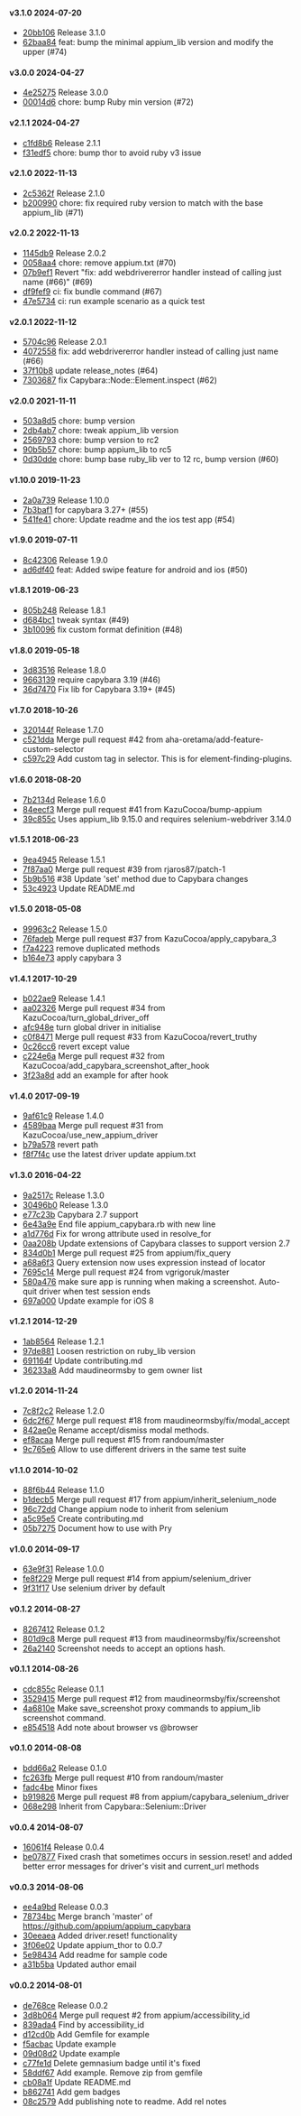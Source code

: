 #### v3.1.0 2024-07-20

- [20bb106](https://github.com/appium/appium_capybara/commit/20bb10687dbfe4ad634699948af0628793009cec) Release 3.1.0
- [62baa84](https://github.com/appium/appium_capybara/commit/62baa848a17a7c92b12a5ac2ba885703dd5b81a7) feat: bump the minimal appium_lib version and modify the upper (#74)


#### v3.0.0 2024-04-27

- [4e25275](https://github.com/appium/appium_capybara/commit/4e25275f35bd934b52daf58e60237fe43577aa3f) Release 3.0.0
- [00014d6](https://github.com/appium/appium_capybara/commit/00014d6c37ec6279f924715371c82d9716fd4598) chore: bump Ruby min version (#72)


#### v2.1.1 2024-04-27

- [c1fd8b6](https://github.com/appium/appium_capybara/commit/c1fd8b637a1cc74838eca0151be0250ba9445043) Release 2.1.1
- [f31edf5](https://github.com/appium/appium_capybara/commit/f31edf540e7117bd24432e6ae0002803d41f5375) chore: bump thor to avoid ruby v3 issue


#### v2.1.0 2022-11-13

- [2c5362f](https://github.com/appium/appium_capybara/commit/2c5362f95bdb71af717d1ffeb89841bfa7775ef2) Release 2.1.0
- [b200990](https://github.com/appium/appium_capybara/commit/b2009905b0901b081a453a31151a1b4929d692f2) chore: fix required ruby version to match with the base appium_lib (#71)


#### v2.0.2 2022-11-13

- [1145db9](https://github.com/appium/appium_capybara/commit/1145db93010c2cfbcf3a14faeb3dfac03a058e4a) Release 2.0.2
- [0058aa4](https://github.com/appium/appium_capybara/commit/0058aa4d4efec6e60d45d32e2963b0a7f6fdeccd) chore: remove appium.txt (#70)
- [07b9ef1](https://github.com/appium/appium_capybara/commit/07b9ef109728efb5d173e3d6b47353eba53306e6) Revert "fix: add webdrivererror handler instead of calling just name (#66)" (#69)
- [df9fef9](https://github.com/appium/appium_capybara/commit/df9fef9cb2bf081f789945120c81f9c554d3dbd5) ci: fix bundle command (#67)
- [47e5734](https://github.com/appium/appium_capybara/commit/47e5734815a8aa9ff715cd60c2fa2d5f61357426) ci: run example scenario as a quick test


#### v2.0.1 2022-11-12

- [5704c96](https://github.com/appium/appium_capybara/commit/5704c968c4f205898020d4496f65e971ac808c11) Release 2.0.1
- [4072558](https://github.com/appium/appium_capybara/commit/4072558be376c69cb4e7b84e21967c0957403a56) fix: add webdrivererror handler instead of calling just name (#66)
- [37f10b8](https://github.com/appium/appium_capybara/commit/37f10b8da484625de9d4c0377dd503eae13e89bd) update release_notes (#64)
- [7303687](https://github.com/appium/appium_capybara/commit/7303687fd93b109f112e1ac4bcd37cdcacb8be30) fix Capybara::Node::Element.inspect (#62)


#### v2.0.0 2021-11-11

- [503a8d5](https://github.com/appium/appium_capybara/commit/503a8d5bfbc058257a4352fb68a841b1c4628f62) chore: bump version
- [2db4ab7](https://github.com/appium/appium_capybara/commit/2db4ab76b1af74cfa9967ec218aac3b627f0f4e2) chore: tweak appium_lib version
- [2569793](https://github.com/appium/appium_capybara/commit/2569793b713eeeb8a677bdd8269c26dd3cb0bc5c) chore: bump version to rc2
- [90b5b57](https://github.com/appium/appium_capybara/commit/90b5b57139ce60c7971b285019a3b26aa5f70547) chore: bump appium_lib to rc5
- [0d30dde](https://github.com/appium/appium_capybara/commit/0d30dde8a8548f7c933270958b5cf3ca5978ba6a) chore: bump base ruby_lib ver to 12 rc, bump version (#60)


#### v1.10.0 2019-11-23

- [2a0a739](https://github.com/appium/appium_capybara/commit/2a0a739685b571ab8d54655f924ed078c45d3bbe) Release 1.10.0
- [7b3baf1](https://github.com/appium/appium_capybara/commit/7b3baf11af0775935812bcfb5a83d18f1d2c7cb6) for capybara 3.27+ (#55)
- [541fe41](https://github.com/appium/appium_capybara/commit/541fe419e0cb96cc8ccb9426c72c4774c4f44a09) chore: Update readme and the ios test app (#54)


#### v1.9.0 2019-07-11

- [8c42306](https://github.com/appium/appium_capybara/commit/8c423067b4347ab64521f298737e76d1164f9929) Release 1.9.0
- [ad6df40](https://github.com/appium/appium_capybara/commit/ad6df40144c372dcac538f8f43054bf521f99695) feat: Added swipe feature for android and ios (#50)


#### v1.8.1 2019-06-23

- [805b248](https://github.com/appium/appium_capybara/commit/805b24839f414c936e408739a871be9df3620fbf) Release 1.8.1
- [d684bc1](https://github.com/appium/appium_capybara/commit/d684bc1ffe5849d31c4895ba5a47be9d4ca50f08) tweak syntax (#49)
- [3b10096](https://github.com/appium/appium_capybara/commit/3b100967193128fa04a4ef5cab0e49c38d44f8e8) fix custom format definition (#48)


#### v1.8.0 2019-05-18

- [3d83516](https://github.com/appium/appium_capybara/commit/3d835164e59b03469a6250a7688c48d290dccfd2) Release 1.8.0
- [9663139](https://github.com/appium/appium_capybara/commit/96631399948c6874c6eef84c1063e823c36c459a) require capybara 3.19 (#46)
- [36d7470](https://github.com/appium/appium_capybara/commit/36d7470efa3e629b1d3df815af73e13618af912e) Fix lib for Capybara 3.19+ (#45)


#### v1.7.0 2018-10-26

- [320144f](https://github.com/appium/appium_capybara/commit/320144fb2a2e8a4f63eb01476430be283a5a4928) Release 1.7.0
- [c521dda](https://github.com/appium/appium_capybara/commit/c521dda41a22a018d517985c388e01446e2c2845) Merge pull request #42 from aha-oretama/add-feature-custom-selector
- [c597c29](https://github.com/appium/appium_capybara/commit/c597c2927c4f739f97018a48dcf0ca62dbd7b691) Add custom tag in selector. This is for element-finding-plugins.


#### v1.6.0 2018-08-20

- [7b2134d](https://github.com/appium/appium_capybara/commit/7b2134d661d8ba1a0f228759c0579921efe0df79) Release 1.6.0
- [84eecf3](https://github.com/appium/appium_capybara/commit/84eecf32a9a249c71e1ad80e7f16924ad84dd238) Merge pull request #41 from KazuCocoa/bump-appium
- [39c855c](https://github.com/appium/appium_capybara/commit/39c855c79de52d3fc3b45415c833a4238f393f0a) Uses appium_lib 9.15.0 and requires selenium-webdriver 3.14.0


#### v1.5.1 2018-06-23

- [9ea4945](https://github.com/appium/appium_capybara/commit/9ea49458af7efa54964c5ac1303c29f50d4d7210) Release 1.5.1
- [7f87aa0](https://github.com/appium/appium_capybara/commit/7f87aa0af5040de7f696c7e40fe69df4dd2a78c0) Merge pull request #39 from rjaros87/patch-1
- [5b9b516](https://github.com/appium/appium_capybara/commit/5b9b516235d20e7f1b0ef19959a24b764956840b) #38 Update 'set' method due to Capybara changes
- [53c4923](https://github.com/appium/appium_capybara/commit/53c49235fb5513ebdc3f60b5f673d4a21f08fb35) Update README.md


#### v1.5.0 2018-05-08

- [99963c2](https://github.com/appium/appium_capybara/commit/99963c23e11081f53e82dabd9336a296f1bd5a0a) Release 1.5.0
- [76fadeb](https://github.com/appium/appium_capybara/commit/76fadeb97c27cd9e33cf9b4548be434c6c07f4a1) Merge pull request #37 from KazuCocoa/apply_capybara_3
- [f7a4223](https://github.com/appium/appium_capybara/commit/f7a422316f899d744a2a834ee4f01adba4cb6338) remove duplicated methods
- [b164e73](https://github.com/appium/appium_capybara/commit/b164e7378bf1fecfb0259efe6a31a0728940b656) apply capybara 3


#### v1.4.1 2017-10-29

- [b022ae9](https://github.com/appium/appium_capybara/commit/b022ae95801cd0764ee26e7883de5c1b8c0f7905) Release 1.4.1
- [aa02326](https://github.com/appium/appium_capybara/commit/aa023262998be02fca83d861f2a8dbfc0069d696) Merge pull request #34 from KazuCocoa/turn_global_driver_off
- [afc948e](https://github.com/appium/appium_capybara/commit/afc948e76e0a9dc6af9b328537a2eb28abf06411) turn global driver in initialise
- [c0f8471](https://github.com/appium/appium_capybara/commit/c0f847146cbcb19f8deae510f00faa053ca54809) Merge pull request #33 from KazuCocoa/revert_truthy
- [0c26cc6](https://github.com/appium/appium_capybara/commit/0c26cc6185b8db1f37cf135ad50deede140aa46d) revert except value
- [c224e6a](https://github.com/appium/appium_capybara/commit/c224e6aa842e3b94f6b205c637898612ec4cbe3c) Merge pull request #32 from KazuCocoa/add_capybara_screenshot_after_hook
- [3f23a8d](https://github.com/appium/appium_capybara/commit/3f23a8d405053d485245c7c4587e7d995580b20f) add an example for after hook


#### v1.4.0 2017-09-19

- [9af61c9](https://github.com/appium/appium_capybara/commit/9af61c934208f3cd08baa91ef46d3d0e95f2b3bb) Release 1.4.0
- [4589baa](https://github.com/appium/appium_capybara/commit/4589baab0e33591868ccae8949630fdf3aea41bb) Merge pull request #31 from KazuCocoa/use_new_appium_driver
- [b79a578](https://github.com/appium/appium_capybara/commit/b79a578b0ff4cafda09bed17889b7353ed5f4441) revert path
- [f8f7f4c](https://github.com/appium/appium_capybara/commit/f8f7f4c848e90bb02afcd7f9ae6eac0c8231c1df) use the latest driver update appium.txt


#### v1.3.0 2016-04-22

- [9a2517c](https://github.com/appium/appium_capybara/commit/9a2517c7797ae1719a4ef91b0db939b11e9af2e5) Release 1.3.0
- [30496b0](https://github.com/appium/appium_capybara/commit/30496b00cdca96a98c87a7987b03f396d42f9584) Release 1.3.0
- [e77c23b](https://github.com/appium/appium_capybara/commit/e77c23b5806e3de20a813edb93a0c386e14c2c68) Capybara 2.7 support
- [6e43a9e](https://github.com/appium/appium_capybara/commit/6e43a9e77e8e7186b45a9a7c9650ab4a5af750e8) End file appium_capybara.rb with new line
- [a1d776d](https://github.com/appium/appium_capybara/commit/a1d776d1b89aff5a0c340f58ec2df062989b70e0) Fix for wrong attribute used in resolve_for
- [0aa208b](https://github.com/appium/appium_capybara/commit/0aa208be11e78d82f3fec4011daec13c71d588fa) Update extensions of Capybara classes to support version 2.7
- [834d0b1](https://github.com/appium/appium_capybara/commit/834d0b1a15b2f447a8ba10ef2f5d93f62a6f29e6) Merge pull request #25 from appium/fix_query
- [a68a6f3](https://github.com/appium/appium_capybara/commit/a68a6f3f0247c056c2475982ab18aba57783e34c) Query extension now uses expression instead of locator
- [7695c14](https://github.com/appium/appium_capybara/commit/7695c141aef4635923317980916ee8b263b47acd) Merge pull request #24 from vgrigoruk/master
- [580a476](https://github.com/appium/appium_capybara/commit/580a4769fc1ce2d631cc2b59598f007e4a3f63d3) make sure app is running when making a screenshot. Auto-quit driver when test session ends
- [697a000](https://github.com/appium/appium_capybara/commit/697a0004930d1d74e19b6b6603b58300845aaa7c) Update example for iOS 8


#### v1.2.1 2014-12-29

- [1ab8564](https://github.com/appium/appium_capybara/commit/1ab856478e7495347dbbd5d2737c9cc55106b3bf) Release 1.2.1
- [97de881](https://github.com/appium/appium_capybara/commit/97de8812b54d84d2a4681672c436f06609080334) Loosen restriction on ruby_lib version
- [691164f](https://github.com/appium/appium_capybara/commit/691164f033e6b952ca1fe2ce131a40c76c03e825) Update contributing.md
- [36233a8](https://github.com/appium/appium_capybara/commit/36233a866dfdac59fab56ea613cce6d766b5718c) Add maudineormsby to gem owner list


#### v1.2.0 2014-11-24

- [7c8f2c2](https://github.com/appium/appium_capybara/commit/7c8f2c238059b715488b482415f58f7021f05012) Release 1.2.0
- [6dc2f67](https://github.com/appium/appium_capybara/commit/6dc2f6767d7781b9db8fd84fb7a7e2b130548faa) Merge pull request #18 from maudineormsby/fix/modal_accept
- [842ae0e](https://github.com/appium/appium_capybara/commit/842ae0e9d6aeba4440c0e995663133da1f450bc4) Rename accept/dismiss modal methods.
- [ef8acaa](https://github.com/appium/appium_capybara/commit/ef8acaa50f70c2edc88d5b7f107769c0151b6aed) Merge pull request #15 from randoum/master
- [9c765e6](https://github.com/appium/appium_capybara/commit/9c765e611fb917f40d4f116aa3414cf603e4c878) Allow to use different drivers in the same test suite


#### v1.1.0 2014-10-02

- [88f6b44](https://github.com/appium/appium_capybara/commit/88f6b441e7e3da381a4d48b852bf5b00b04f6a7e) Release 1.1.0
- [b1decb5](https://github.com/appium/appium_capybara/commit/b1decb5d14a4a26ece6e857fb0a8430e8d4db5a4) Merge pull request #17 from appium/inherit_selenium_node
- [96c72dd](https://github.com/appium/appium_capybara/commit/96c72dd91f23e138be32bcf98bc7e2b9b17a2a6c) Change appium node to inherit from selenium
- [a5c95e5](https://github.com/appium/appium_capybara/commit/a5c95e5b8e238d5305fae11db6a9e9982fcb4e6a) Create contributing.md
- [05b7275](https://github.com/appium/appium_capybara/commit/05b72756d0eadcac195c32221406ed651ac2de0d) Document how to use with Pry


#### v1.0.0 2014-09-17

- [63e9f31](https://github.com/appium/appium_capybara/commit/63e9f319906f2ce7cda0fde8a2fc00363c7d890b) Release 1.0.0
- [fe8f229](https://github.com/appium/appium_capybara/commit/fe8f2291a312db93a46a841ec1f5bc8be5ad8f07) Merge pull request #14 from appium/selenium_driver
- [9f31f17](https://github.com/appium/appium_capybara/commit/9f31f173aa58436bd1bbacaa77d28754dede31e0) Use selenium driver by default


#### v0.1.2 2014-08-27

- [8267412](https://github.com/appium/appium_capybara/commit/8267412930b7ea69e00fccd233254a04c4a6f885) Release 0.1.2
- [801d9c8](https://github.com/appium/appium_capybara/commit/801d9c8c43cf35347dfb79c1d9610c703f4e6702) Merge pull request #13 from maudineormsby/fix/screenshot
- [26a2140](https://github.com/appium/appium_capybara/commit/26a21405a0cf590fe5037a40bbcd81f869474b03) Screenshot needs to accept an options hash.


#### v0.1.1 2014-08-26

- [cdc855c](https://github.com/appium/appium_capybara/commit/cdc855c509d514f3bb934d31aff6846e70dddc3b) Release 0.1.1
- [3529415](https://github.com/appium/appium_capybara/commit/3529415cf0bff0c895e37d19478b4701d22f8bc0) Merge pull request #12 from maudineormsby/fix/screenshot
- [4a6810e](https://github.com/appium/appium_capybara/commit/4a6810e0b7ca7aa647ee57816969d5d5dcca0369) Make save_screenshot proxy commands to appium_lib screenshot command.
- [e854518](https://github.com/appium/appium_capybara/commit/e8545180ab31c67236716f5cefd4db33dbd234ec) Add note about browser vs @browser


#### v0.1.0 2014-08-08

- [bdd66a2](https://github.com/appium/appium_capybara/commit/bdd66a2dc3a10fa2f8211b61d3b4ea8ef1315155) Release 0.1.0
- [fc263fb](https://github.com/appium/appium_capybara/commit/fc263fb315cc5265d5c08e8e19796470dc74b124) Merge pull request #10 from randoum/master
- [fadc4be](https://github.com/appium/appium_capybara/commit/fadc4be5684f4216c3773f6115c27db8f81878dc) Minor fixes
- [b919826](https://github.com/appium/appium_capybara/commit/b91982622ac7e1a5c86e04d8783b3bcaa613f712) Merge pull request #8 from appium/capybara_selenium_driver
- [068e298](https://github.com/appium/appium_capybara/commit/068e29830ec0b906e348d745ed80375fa4a27416) Inherit from Capybara::Selenium::Driver


#### v0.0.4 2014-08-07

- [16061f4](https://github.com/appium/appium_capybara/commit/16061f43ef4ac0796bc05f9d4af9e22e58d769e1) Release 0.0.4
- [be07877](https://github.com/appium/appium_capybara/commit/be078778c265a6483c54290e87baff786312f495) Fixed crash that sometimes occurs in session.reset! and added better error messages for driver's visit and current_url methods


#### v0.0.3 2014-08-06

- [ee4a9bd](https://github.com/appium/appium_capybara/commit/ee4a9bdab696e5e516ee92d7a9db1e325940fcaf) Release 0.0.3
- [78734bc](https://github.com/appium/appium_capybara/commit/78734bc69e29a9d17291b0a0e5b3aef5695e169d) Merge branch 'master' of https://github.com/appium/appium_capybara
- [30eeaea](https://github.com/appium/appium_capybara/commit/30eeaea5d7e10d998bc1cf9cf2e0dfebfd368fe7) Added driver.reset! functionality
- [3f06e02](https://github.com/appium/appium_capybara/commit/3f06e02266e51dd41461f4ed89187addb31b6de6) Update appium_thor to 0.0.7
- [5e98434](https://github.com/appium/appium_capybara/commit/5e9843433379b3347f1e50b48b66f02f041d432d) Add readme for sample code
- [a31b5ba](https://github.com/appium/appium_capybara/commit/a31b5ba3c477ecb6ec7b1efb36e46f7f273dbc75) Updated author email


#### v0.0.2 2014-08-01

- [de768ce](https://github.com/appium/appium_capybara/commit/de768cecd634f0079867aceb41350ba808423add) Release 0.0.2
- [3d8b064](https://github.com/appium/appium_capybara/commit/3d8b064bb79100a5da1644abc00e21765053558e) Merge pull request #2 from appium/accessibility_id
- [839ada4](https://github.com/appium/appium_capybara/commit/839ada45545b92e1162225b64d3e00ac36d8f86e) Find by accessibility_id
- [d12cd0b](https://github.com/appium/appium_capybara/commit/d12cd0b2d5e1a3d42c2b45c6ef7f6f10da9f5f28) Add Gemfile for example
- [f5acbac](https://github.com/appium/appium_capybara/commit/f5acbacc26ea3e59d5822f52b1a75d6838da6ca9) Update example
- [09d08d2](https://github.com/appium/appium_capybara/commit/09d08d2bcde545a0fc414acaf3e201d08d862a01) Update example
- [c77fe1d](https://github.com/appium/appium_capybara/commit/c77fe1dc7fdd91a7697617be0e867ea4b4610bcc) Delete gemnasium badge until it's fixed
- [58ddf67](https://github.com/appium/appium_capybara/commit/58ddf676d3d31e8b16feeff251e5958daa8363b0) Add example. Remove zip from gemfile
- [cb08a1f](https://github.com/appium/appium_capybara/commit/cb08a1f61e6c2a896c1c7d65175d1bd3e1f866d5) Update README.md
- [b862741](https://github.com/appium/appium_capybara/commit/b8627416054552b72e501e1203c1fb3dd734daf7) Add gem badges
- [08c2579](https://github.com/appium/appium_capybara/commit/08c257956de7e6e391cb4228dbe9f429da9cc90b) Add publishing note to readme. Add rel notes